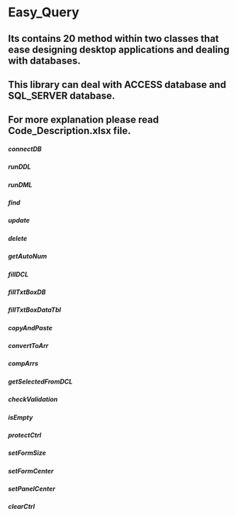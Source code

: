# Easy_Query
## Its contains 20 method within two classes that ease designing desktop applications and dealing with databases.
## This library can deal with ACCESS database and SQL_SERVER database.
## For more explanation please read Code_Description.xlsx file.

##### connectDB
##### runDDL
##### runDML
##### find
##### update
##### delete
##### getAutoNum
##### fillDCL
##### fillTxtBoxDB
##### fillTxtBoxDataTbl
##### copyAndPaste
##### convertToArr
##### compArrs
##### getSelectedFromDCL
##### checkValidation
##### isEmpty
##### protectCtrl
##### setFormSize
##### setFormCenter
##### setPanelCenter
##### clearCtrl
